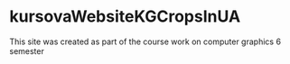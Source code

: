 # kursovaWebsiteKGCropsInUA
This site was created as part of the course work on computer graphics 6 semester
